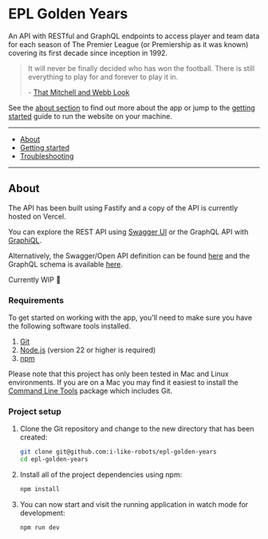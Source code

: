# EPL Golden Years

An API with RESTful and GraphQL endpoints to access player and team data for each season of The Premier League (or Premiership as it was known) covering its first decade since inception in 1992.

> It will never be finally decided who has won the football. There is still everything to play for and forever to play it in.
>
> \- [That Mitchell and Webb Look](https://www.youtube.com/watch?v=MusyO7J2inM)

See the [about section](#about) to find out more about the app or jump to the [getting started](#getting-started) guide to run the website on your machine.

---

-   [About](#about)
-   [Getting started](#getting-started)
-   [Troubleshooting](#troubleshooting)

---

## About

The API has been built using Fastify and a copy of the API is currently hosted on Vercel.

You can explore the REST API using [Swagger UI](https://epl-golden-years.vercel.app/docs/swagger-ui) or the GraphQL API with [GraphiQL](https://epl-golden-years.vercel.app/docs/graphiql-ui).

Alternatively, the Swagger/Open API definition can be found [here](https://epl-golden-years.vercel.app/rest/schema.json) and the GraphQL schema is available [here](https://epl-golden-years.vercel.app/graphql/schema.gql).

Currently WIP 👷

### Requirements

To get started on working with the app, you'll need to make sure you have the following software tools installed.

1. [Git](https://git-scm.com/)
2. [Node.js](https://nodejs.org/en/) (version 22 or higher is required)
3. [npm](http://npmjs.com/)

Please note that this project has only been tested in Mac and Linux environments. If you are on a Mac you may find it easiest to install the [Command Line Tools](https://developer.apple.com/download/more/) package which includes Git.

### Project setup

1. Clone the Git repository and change to the new directory that has been created:

    ```bash
    git clone git@github.com:i-like-robots/epl-golden-years
    cd epl-golden-years
    ```

2. Install all of the project dependencies using npm:

    ```bash
    npm install
    ```

3. You can now start and visit the running application in watch mode for development:

    ```bash
    npm run dev
    ```
